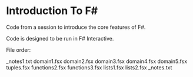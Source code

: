 # Introduction To F#

Code from a session to introduce the core features of F#.

Code is designed to be run in F# Interactive.

File order:

_notes1.txt
domain1.fsx
domain2.fsx
domain3.fsx
domain4.fsx
domain5.fsx
tuples.fsx
functions2.fsx
functions3.fsx
lists1.fsx
lists2.fsx
_notes.txt
